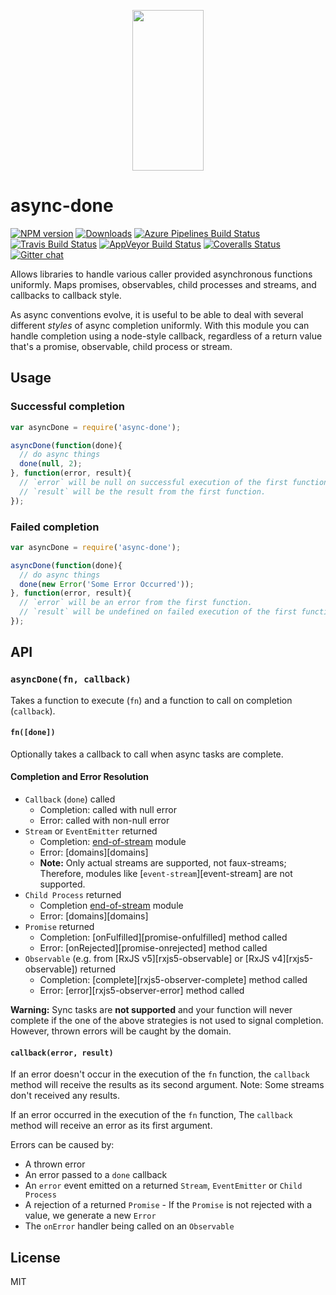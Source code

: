 <p align="center">
  <a href="http://gulpjs.com">
    <img height="257" width="114" src="https://raw.githubusercontent.com/gulpjs/artwork/master/gulp-2x.png">
  </a>
</p>

# async-done

[![NPM version][npm-image]][npm-url] [![Downloads][downloads-image]][npm-url] [![Azure Pipelines Build Status][azure-pipelines-image]][azure-pipelines-url] [![Travis Build Status][travis-image]][travis-url] [![AppVeyor Build Status][appveyor-image]][appveyor-url] [![Coveralls Status][coveralls-image]][coveralls-url] [![Gitter chat][gitter-image]][gitter-url]

Allows libraries to handle various caller provided asynchronous functions uniformly. Maps promises, observables, child processes and streams, and callbacks to callback style.

As async conventions evolve, it is useful to be able to deal with several different *styles* of async completion uniformly. With this module you can handle completion using a node-style callback, regardless of a return value that's a promise, observable, child process or stream.

## Usage

### Successful completion

```js
var asyncDone = require('async-done');

asyncDone(function(done){
  // do async things
  done(null, 2);
}, function(error, result){
  // `error` will be null on successful execution of the first function.
  // `result` will be the result from the first function.
});
```

### Failed completion

```js
var asyncDone = require('async-done');

asyncDone(function(done){
  // do async things
  done(new Error('Some Error Occurred'));
}, function(error, result){
  // `error` will be an error from the first function.
  // `result` will be undefined on failed execution of the first function.
});
```

## API

### `asyncDone(fn, callback)`

Takes a function to execute (`fn`) and a function to call on completion (`callback`).

#### `fn([done])`

Optionally takes a callback to call when async tasks are complete.

#### Completion and Error Resolution

* `Callback` (`done`) called
  - Completion: called with null error
  - Error: called with non-null error
* `Stream` or `EventEmitter` returned
  - Completion: [end-of-stream][end-of-stream] module
  - Error: [domains][domains]
  - __Note:__ Only actual streams are supported, not faux-streams; Therefore, modules like [`event-stream`][event-stream] are not supported.
* `Child Process` returned
  - Completion [end-of-stream][end-of-stream] module
  - Error: [domains][domains]
* `Promise` returned
  - Completion: [onFulfilled][promise-onfulfilled] method called
  - Error: [onRejected][promise-onrejected] method called
* `Observable` (e.g. from [RxJS v5][rxjs5-observable] or [RxJS v4][rxjs5-observable]) returned
  - Completion: [complete][rxjs5-observer-complete] method called
  - Error: [error][rxjs5-observer-error] method called

__Warning:__ Sync tasks are __not supported__ and your function will never complete if the one of the above strategies is not used to signal completion. However, thrown errors will be caught by the domain.

#### `callback(error, result)`

If an error doesn't occur in the execution of the `fn` function, the `callback` method will receive the results as its second argument. Note: Some streams don't received any results.

If an error occurred in the execution of the `fn` function, The `callback` method will receive an error as its first argument.

Errors can be caused by:

* A thrown error
* An error passed to a `done` callback
* An `error` event emitted on a returned `Stream`, `EventEmitter` or `Child Process`
* A rejection of a returned `Promise` - If the `Promise` is not rejected with a value, we generate a new `Error`
* The `onError` handler being called on an `Observable`

## License

MIT

[downloads-image]: https://img.shields.io/npm/dm/async-done.svg
[npm-url]: https://www.npmjs.com/package/async-done
[npm-image]: https://img.shields.io/npm/v/async-done.svg

[azure-pipelines-url]: https://dev.azure.com/gulpjs/gulp/_build/latest?definitionId=6&branchName=master
[azure-pipelines-image]: https://dev.azure.com/gulpjs/gulp/_apis/build/status/async-done?branchName=master

[travis-url]: https://travis-ci.org/gulpjs/async-done
[travis-image]: https://img.shields.io/travis/gulpjs/async-done.svg?label=travis-ci

[appveyor-url]: https://ci.appveyor.com/project/gulpjs/async-done
[appveyor-image]: https://img.shields.io/appveyor/ci/gulpjs/async-done.svg?label=appveyor

[coveralls-url]: https://coveralls.io/r/gulpjs/async-done
[coveralls-image]: https://img.shields.io/coveralls/gulpjs/async-done/master.svg

[gitter-url]: https://gitter.im/gulpjs/gulp
[gitter-image]: https://badges.gitter.im/gulpjs/gulp.svg

[end-of-stream]: https://www.npmjs.com/pack